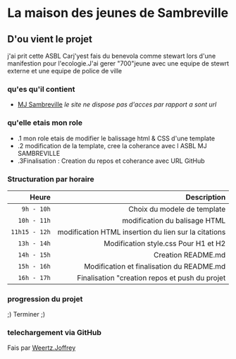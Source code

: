 # La maison des jeunes de Sambreville
## D'ou vient le projet
j'ai prit cette ASBL Carj'yest fais du benevola comme stewart lors d'une manifestion pour l'ecologie.J'ai gerer "700"jeune avec une equipe de stewrt externe et une equipe de police de ville
### qu'es qu'il contient
- [MJ Sambreville](https://www.mjsambreville.be)
*le site ne dispose pas d'acces par rapport a sont url*



### qu'elle etais mon role
- .1 mon role etais de modifier le balissage html & CSS d'une template
- .2 modification de la template, cree la coherance avec l ASBL MJ SAMBREVILLE
- .3Finalisation : Creation du repos et coherance avec URL GitHub



### Structuration par horaire

| Heure | Description |
| ------:| -----------:|
| `9h - 10h`  | Choix du modele de template  |
| `10h - 11h` | modification du balisage HTML |
| `11h15 - 12h`    | modification HTML insertion du lien sur la citations |
| `13h - 14h` | Modification style.css Pour H1 et H2  |
| `14h - 15h`    | Creation README.md|
| `15h - 16h`    | Modification et finalisation du README.md |
| `16h - 17h`    | Finalisation "creation repos et push du projet |


### progression du projet

 ;) Terminer ;)


### telechargement via GitHub

Fais par [Weertz.Joffrey](https://github.com/jSUNSH1NEw "SUNSH1NE")
